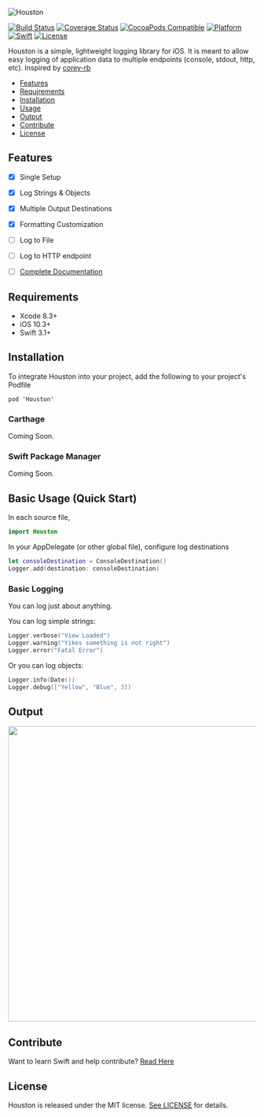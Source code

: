 ![Houston](https://imgur.com/xwOxiat.png)

[![Build Status](https://travis-ci.org/RudyB/Houston.svg?branch=master)](https://travis-ci.org/RudyB/Houston)
[![Coverage Status](https://coveralls.io/repos/github/RudyB/Houston/badge.svg?branch=master)](https://coveralls.io/github/RudyB/Houston?branch=master)
[![CocoaPods Compatible](https://img.shields.io/cocoapods/v/Houston.svg)](https://cocoapods.org/pods/Houston)
[![Platform](https://img.shields.io/cocoapods/p/Houston.svg?style=flat)](http://cocoadocs.org/docsets/Houston)
[![Swift](http://img.shields.io/badge/swift-4.0-brightgreen.svg)](http://cocoadocs.org/docsets/Houson)
[![License](https://img.shields.io/cocoapods/l/Houston.svg?style=flat)](http://cocoadocs.org/docsets/Houston)



Houston is a simple, lightweight logging library for iOS. It is meant to allow easy logging of application data to multiple endpoints (console, stdout, http, etc).
Inspired by [corey-rb](https://github.com/corey-rb)

- [Features](#features)
- [Requirements](#requirements)
- [Installation](#installation)
- [Usage](#usage)
- [Output](#output)
- [Contribute](#contribute)
- [License](#license)



## Features
- [x] Single Setup
- [x] Log Strings & Objects
- [x] Multiple Output Destinations
- [x] Formatting Customization
- [ ] Log to File
- [ ] Log to HTTP endpoint
- [ ] [Complete Documentation](http://cocoadocs.org/docsets/Houston)


## Requirements
* Xcode 8.3+
* iOS 10.3+
* Swift 3.1+


## Installation

To integrate Houston into your project, add the following to your project's Podfile

`pod 'Houston'`

### Carthage
Coming Soon.

### Swift Package Manager
Coming Soon.


## Basic Usage (Quick Start)

In each source file,
```swift
import Houston
```

In your AppDelegate (or other global file), configure log destinations
```swift
let consoleDestination = ConsoleDestination()
Logger.add(destination: consoleDestination)
```

### Basic Logging
You can log just about anything.

You can log simple strings:

```swift
Logger.verbose("View Loaded")
Logger.warning("Yikes something is not right")
Logger.error("Fatal Error")
```

Or you can log objects:
```swift
Logger.info(Date())
Logger.debug(["Yellow", "Blue", 3])
```

## Output
<img src="https://imgur.com/0orGsD3.png" width="600px"/>

## Contribute
Want to learn Swift and help contribute? [Read Here](https://github.com/RudyB/Houston/blob/master/CONTRIBUTING.md)

## License
Houston is released under the MIT license. [See LICENSE](https://github.com/RudyB/Houston/blob/master/LICENSE) for details.
